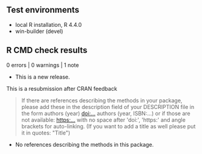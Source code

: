 ## Test environments

* local R installation, R 4.4.0
* win-builder (devel)

## R CMD check results

0 errors | 0 warnings | 1 note

* This is a new release.


This is a resubmission after CRAN feedback

> If there are references describing the methods in your package, please
> add these in the description field of your DESCRIPTION file in the form
> authors (year) <doi:...>
> authors (year, ISBN:...)
> or if those are not available: <https:...>
> with no space after 'doi:', 'https:' and angle brackets for
> auto-linking. (If you want to add a title as well please put it in
> quotes: "Title")

* No references describing the methods in this package.
